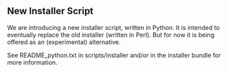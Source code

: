 ## New Installer Script 

We are introducing a new installer script, written in Python. It is
intended to eventually replace the old installer (written in
Perl). But for now it is being offered as an (experimental)
alternative.

See README_python.txt in scripts/installer and/or in the installer
bundle for more information.



